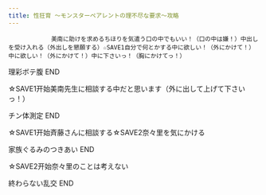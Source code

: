 ```yaml
---
title: 性狂育 ～モンスターペアレントの理不尽な要求～攻略
---
```


                美南に助けを求めるちほりを気遣う口の中でもいい！（口の中は嫌！）中出しを受け入れる（外出しを懇願する）☆SAVE1自分で何とかする中に欲しい！（外にかけて！）中に欲しい！（外にかけて！）中に下さいっ！（胸にかけてっ！）

理彩ボテ腹 END

☆SAVE1开始美南先生に相談する中だと思います（外に出して上げて下さいっ！）

チン体測定 END

☆SAVE1开始斉藤さんに相談する☆SAVE2奈々里を気にかける

家族ぐるみのつきあい END

☆SAVE2开始奈々里のことは考えない

終わらない乱交 END
              
